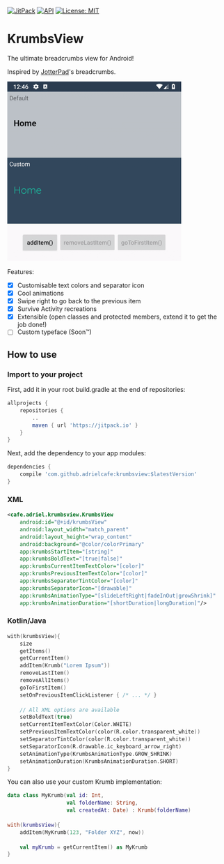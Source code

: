 [![JitPack](https://jitpack.io/v/adrielcafe/KrumbsView.svg)](https://jitpack.io/#adrielcafe/KrumbsView) 
[![API](https://img.shields.io/badge/API-14%2B-brightgreen.svg?style=flat)](https://android-arsenal.com/api?level=14)
[![License: MIT](https://img.shields.io/badge/License-MIT-yellow.svg)](https://opensource.org/licenses/MIT)

# KrumbsView
The ultimate breadcrumbs view for Android!

Inspired by [JotterPad](https://play.google.com/store/apps/details?id=com.jotterpad.x)'s breadcrumbs.

<img src="demo.gif" width="400px"/>

Features:

- [X] Customisable text colors and separator icon
- [X] Cool animations
- [X] Swipe right to go back to the previous item
- [X] Survive Activity recreations
- [X] Extensible (open classes and protected members, extend it to get the job done!)
- [ ] Custom typeface (Soon™)

## How to use

### Import to your project

First, add it in your root build.gradle at the end of repositories:

```gradle
allprojects {
    repositories {
        ..
        maven { url 'https://jitpack.io' }
    }
}
```

Next, add the dependency to your app modules:

```gradle
dependencies {
    compile 'com.github.adrielcafe:krumbsview:$latestVersion'
}
```

### XML
```xml
<cafe.adriel.krumbsview.KrumbsView
    android:id="@+id/krumbsView"
    android:layout_width="match_parent"
    android:layout_height="wrap_content"
    android:background="@color/colorPrimary"
    app:krumbsStartItem="[string]"
    app:krumbsBoldText="[true|false]"
    app:krumbsCurrentItemTextColor="[color]"
    app:krumbsPreviousItemTextColor="[color]"
    app:krumbsSeparatorTintColor="[color]"
    app:krumbsSeparatorIcon="[drawable]"
    app:krumbsAnimationType="[slideLeftRight|fadeInOut|growShrink]"
    app:krumbsAnimationDuration="[shortDuration|longDuration]"/>
```

### Kotlin/Java
```kotlin
with(krumbsView){
    size
    getItems()
    getCurrentItem()
    addItem(Krumb("Lorem Ipsum"))
    removeLastItem()
    removeAllItems()
    goToFirstItem()
    setOnPreviousItemClickListener { /* ... */ }
    
    // All XML options are available
    setBoldText(true)
    setCurrentItemTextColor(Color.WHITE)
    setPreviousItemTextColor(color(R.color.transparent_white))
    setSeparatorTintColor(color(R.color.transparent_white))
    setSeparatorIcon(R.drawable.ic_keyboard_arrow_right)
    setAnimationType(KrumbsAnimationType.GROW_SHRINK)
    setAnimationDuration(KrumbsAnimationDuration.SHORT)
}
```

You can also use your custom Krumb implementation:
```kotlin
data class MyKrumb(val id: Int, 
                   val folderName: String, 
                   val createdAt: Date) : Krumb(folderName)

with(krumbsView){
    addItem(MyKrumb(123, "Folder XYZ", now))

    val myKrumb = getCurrentItem() as MyKrumb
}
```
